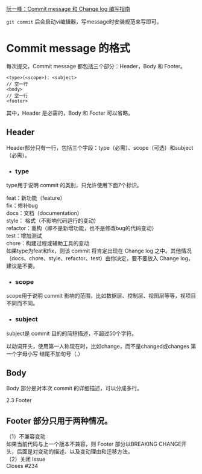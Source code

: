 [阮一峰：Commit message 和 Change log 编写指南](https://www.ruanyifeng.com/blog/2016/01/commit_message_change_log.html)  

`git commit` 后会启动vi编辑器，写message时安装规范来写即可。

# Commit message 的格式
每次提交，Commit message 都包括三个部分：Header，Body 和 Footer。   
```
<type>(<scope>): <subject>    
// 空一行    
<body>    
// 空一行    
<footer>    
```
其中，Header 是必需的，Body 和 Footer 可以省略。

## Header   
Header部分只有一行，包括三个字段：type（必需）、scope（可选）和subject（必需）。   
- ### type    
type用于说明 commit 的类别，只允许使用下面7个标识。    

feat：新功能（feature）   
fix：修补bug   
docs：文档（documentation）    
style： 格式（不影响代码运行的变动）   
refactor：重构（即不是新增功能，也不是修改bug的代码变动）    
test：增加测试   
chore：构建过程或辅助工具的变动    
如果type为feat和fix，则该 commit 将肯定出现在 Change log 之中。其他情况（docs、chore、style、refactor、test）由你决定，要不要放入 Change log，建议是不要。

- ### scope   
scope用于说明 commit 影响的范围，比如数据层、控制层、视图层等等，视项目不同而不同。

- ### subject   
subject是 commit 目的的简短描述，不超过50个字符。

以动词开头，使用第一人称现在时，比如change，而不是changed或changes
第一个字母小写
结尾不加句号（.）

## Body   
Body 部分是对本次 commit 的详细描述，可以分成多行。

2.3 Footer

##  Footer 部分只用于两种情况。   
（1）不兼容变动    
如果当前代码与上一个版本不兼容，则 Footer 部分以BREAKING CHANGE开头，后面是对变动的描述、以及变动理由和迁移方法。    
（2）关闭 Issue   
Closes #234
